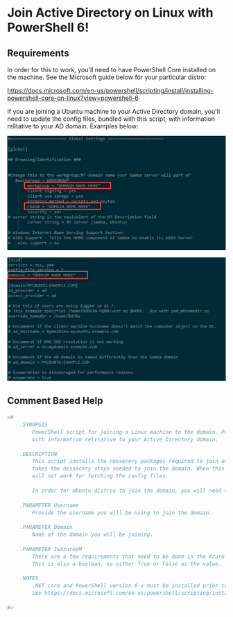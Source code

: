 # Join Active Directory on Linux with PowerShell 6!

## Requirements
In order for this to work, you'll need to have PowerShell Core installed on the machine. See the Microsoft guide below for your particular distro:

https://docs.microsoft.com/en-us/powershell/scripting/install/installing-powershell-core-on-linux?view=powershell-6

If you are joining a Ubuntu machine to your Active Directory domain, you'll need to update the config files, bundled with this script, with information relitative to your AD domain. Examples below:

![image](https://github.com/SleepySysadmin/PowerShell-6---Linux/blob/master/AD_Join/Images/smbconf-example.png)

![image](https://github.com/SleepySysadmin/PowerShell-6---Linux/blob/master/AD_Join/Images/sssdconf-example.png)

## Comment Based Help
```PowerShell
<#
    .SYNOPSIS
        PowerShell script for joining a Linux machine to the domain. Prior to running this on Ubuntu, you need to update the config files
        with information relitative to your Active Directory domain.

    .DESCRIPTION
        This script installs the nessecery packages required to join an Active Directory domain. Checks what version of OS is installed and 
        takes the nessecery steps needed to join the domain. When this script is ran, the PWD needs to be /root/AD_Join, otherwise the paths
        will not work for fetching the config files.

        In order for Ubuntu distros to join the domain, you will need to update the config files in AD_Join/Config_Files prior to this script running. 

    .PARAMETER Username
        Provide the username you will be using to join the domain.

    .PARAMETER Domain
        Name of the domain you will be joining. 

    .PARAMETER IsAzureVM
        There are a few requirements that need to be done in the Azure portal prior to this running, namely setting the DNS servers for the NIC.
        This is also a boolean, so either True or False as the value.

    .NOTES
        .NET core and PowerShell version 6.x must be installed prior to running. Must also be ran as the root user. It is also assumed this is on a fresh OS install.
        See https://docs.microsoft.com/en-us/powershell/scripting/install/installing-powershell-core-on-linux?view=powershell-6 for assistance.

#>
```
